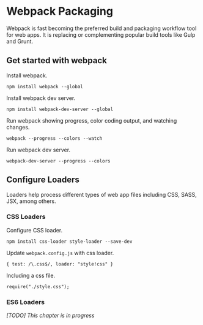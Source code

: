 # Webpack Packaging

Webpack is fast becoming the preferred build and packaging workflow tool for web apps. It is replacing or complementing popular build tools like Gulp and Grunt.

## Get started with webpack

Install webpack.

```
npm install webpack --global
```

Install webpack dev server.

```
npm install webpack-dev-server --global
```

Run webpack showing progress, color coding output, and watching changes.

```
webpack --progress --colors --watch
```

Run webpack dev server.

```
webpack-dev-server --progress --colors
```


## Configure Loaders

Loaders help process different types of web app files including CSS, SASS, JSX, among others.

### CSS Loaders

Configure CSS loader.

```
npm install css-loader style-loader --save-dev
```

Update ```webpack.config.js``` with css loader.

```
{ test: /\.css$/, loader: "style!css" }
```

Including a css file.

```
require("./style.css");
```

### ES6 Loaders




*[TODO] This chapter is in progress*
